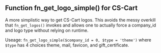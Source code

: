 ## Function fn_get_logo_simple() for CS-Cart
A more simplistic way to get CS-Cart logos. This avoids the messy overkill that `fn_get_logos()` invokes and allows one to actually force a company_id and logo type without relying on runtime.

Useage: `fn_get_logo_simple($company_id = 0, $type = 'theme')` where `$type` has 4 choices theme, mail, favicon, and gift_certificate.
